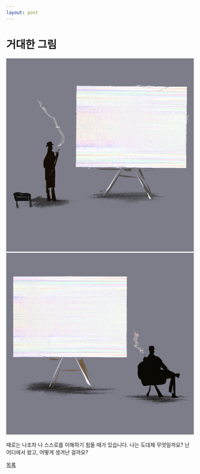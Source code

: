```yaml
---
layout: post
---
```

# 거대한 그림

![b1](./220927.png)
![b2](./221009.png)

때로는 나조차 나 스스로를 이해하기 힘들 때가 있습니다. 나는 도대체 무엇일까요? 난 어디에서 왔고, 어떻게 생겨난 걸까요?

<div class="pagination">
  <a href="{{ '/List/BP/bp.html' | relative_url }}" class="prev-button">목록</a>
</div>